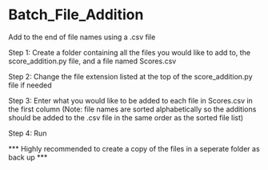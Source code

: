 # Batch_File_Addition
Add to the end of file names using a .csv file

Step 1: 
Create a folder containing all the files you would like to add to, the score_addition.py file, and a file named Scores.csv

Step 2: 
Change the file extension listed at the top of the score_addition.py file if needed 

Step 3: 
Enter what you would like to be added to each file in Scores.csv in the first column (Note: file names are sorted alphabetically so the additions should be added to the .csv file in the same order as the sorted file list) 

Step 4: 
Run 


*** Highly recommended to create a copy of the files in a seperate folder as back up ***
